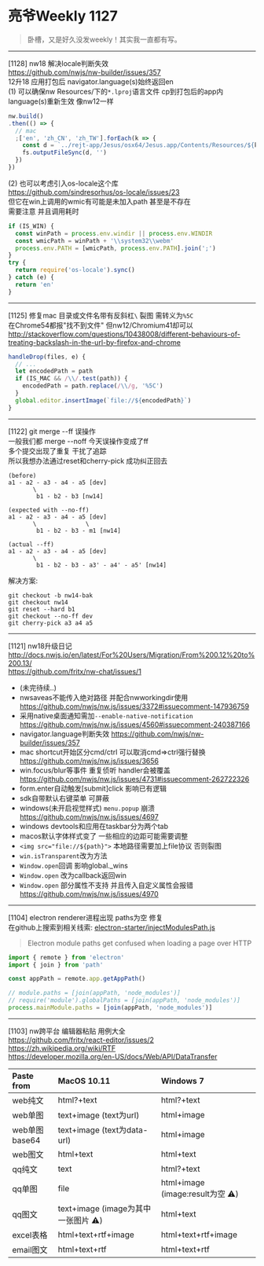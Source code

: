 # 亮爷Weekly 1127

> 卧槽，又是好久没发weekly！其实我一直都有写。

---

[1128] nw18 解决locale判断失效  
https://github.com/nwjs/nw-builder/issues/357  
12升18 应用打包后 navigator.language(s)始终返回en  
(1) 可以确保nw Resources/下的`*.lproj`语言文件 cp到打包后的app内  
language(s)重新生效 像nw12一样

```js
nw.build()
.then(() => {
  // mac
  ;['en', 'zh_CN', 'zh_TW'].forEach(k => {
    const d = `../rejt-app/Jesus/osx64/Jesus.app/Contents/Resources/${k}.lproj`
    fs.outputFileSync(d, '')
  })
})
```

(2) 也可以考虑引入os-locale这个库  
https://github.com/sindresorhus/os-locale/issues/23  
但它在win上调用的wmic有可能是未加入path 甚至是不存在  
需要注意 并且调用耗时

```js
if (IS_WIN) {
  const winPath = process.env.windir || process.env.WINDIR
  const wmicPath = winPath + '\\system32\\webm'
  process.env.PATH = [wmicPath, process.env.PATH].join(';')
}
try {
  return require('os-locale').sync()
} catch (e) {
  return 'en'
}
```

---

[1125] 修复mac 目录或文件名带有反斜杠`\` 裂图 需转义为`%5C`  
在Chrome54都报"找不到文件" 但nw12/Chromium41却可以  
http://stackoverflow.com/questions/10438008/different-behaviours-of-treating-backslash-in-the-url-by-firefox-and-chrome

```js
handleDrop(files, e) {
  // ...
  let encodedPath = path
  if (IS_MAC && /\\/.test(path)) {
    encodedPath = path.replace(/\\/g, '%5C')
  }
  global.editor.insertImage(`file://${encodedPath}`)
}
```

---

[1122] git merge --ff 误操作  
一般我们都 merge --noff 今天误操作变成了ff  
多个提交出现了重复 干扰了追踪  
所以我想办法通过reset和cherry-pick 成功纠正回去

```plain
(before)
a1 - a2 - a3 - a4 - a5 [dev]
       \
        b1 - b2 - b3 [nw14]

(expected with --no-ff)
a1 - a2 - a3 - a4 - a5 [dev]
       \              \
        b1 - b2 - b3 - m1 [nw14]

(actual --ff)
a1 - a2 - a3 - a4 - a5 [dev]
       \
        b1 - b2 - b3 - a3' - a4' - a5' [nw14]
```

解决方案:

```plain
git checkout -b nw14-bak
git checkout nw14
git reset --hard b1
git checkout --no-ff dev
git cherry-pick a3 a4 a5
```

---

[1121] nw18升级日记  
http://docs.nwjs.io/en/latest/For%20Users/Migration/From%200.12%20to%200.13/  
https://github.com/fritx/nw-chat/issues/1

- (未完待续..)
- nwsaveas不能传入绝对路径 并配合nwworkingdir使用 https://github.com/nwjs/nw.js/issues/3372#issuecomment-147936759
- 采用native桌面通知需加`--enable-native-notification` https://github.com/nwjs/nw.js/issues/4560#issuecomment-240387166
- navigator.language判断失效 https://github.com/nwjs/nw-builder/issues/357
- mac shortcut开始区分cmd/ctrl 可以取消cmd=>ctrl强行替换 https://github.com/nwjs/nw.js/issues/3656
- win.focus/blur等事件 重复侦听 handler会被覆盖 
https://github.com/nwjs/nw.js/issues/4731#issuecomment-262722326
- form.enter自动触发[submit]click 影响已有逻辑
- sdk自带默认右键菜单 可屏蔽
- windows(未开启视觉样式) `menu.popup` 崩溃 https://github.com/nwjs/nw.js/issues/4697
- windows devtools和应用在taskbar分为两个tab
- macos默认字体样式变了 一些相应的边距可能需要调整
- `<img src="file://${path}">` 本地路径需要加上file协议 否则裂图
- `win.isTransparent`改为方法
- `Window.open`回调 影响global._wins
- `Window.open` 改为callback返回win
- `Window.open` 部分属性不支持 并且传入自定义属性会报错 https://github.com/nwjs/nw.js/issues/4970

---

[1104] electron renderer进程出现 paths为空 修复  
在github上搜索到相关线索: [electron-starter/injectModulesPath.js](https://github.com/BraveNewWorldDev/parched-electron-starter/blob/4dc5b2581ef5f80c77fbc16deaf2ad8e26fcf7cb/app/scripts/electron/injectModulesPath.js)

> Electron module paths get confused when loading a page over HTTP

```js
import { remote } from 'electron'
import { join } from 'path'

const appPath = remote.app.getAppPath()

// module.paths = [join(appPath, 'node_modules')]
// require('module').globalPaths = [join(appPath, 'node_modules')]
process.mainModule.paths = [join(appPath, 'node_modules')]
```

---

[1103] nw跨平台 编辑器粘贴 用例大全  
https://github.com/fritx/react-editor/issues/2  
https://zh.wikipedia.org/wiki/RTF  
https://developer.mozilla.org/en-US/docs/Web/API/DataTransfer

| Paste from | MacOS 10.11 | Windows 7 |
| :--- |:--- | :--- |
| web纯文 | html?+text | html?+text |
| web单图 | text+image (text为url) | html+image |
| web单图base64 | text+image (text为data-url) | html+image |
| web图文 | html+text | html+text |
| qq纯文 | text | html?+text |
| qq单图 | file | html+image (image:result为空 :warning:) |
| qq图文 | text+image (image为其中一张图片 :warning:) | html+text |
| excel表格 | html+text+rtf+image | html+text+rtf+image |
| email图文 | html+text+rtf | html+text+rtf |
